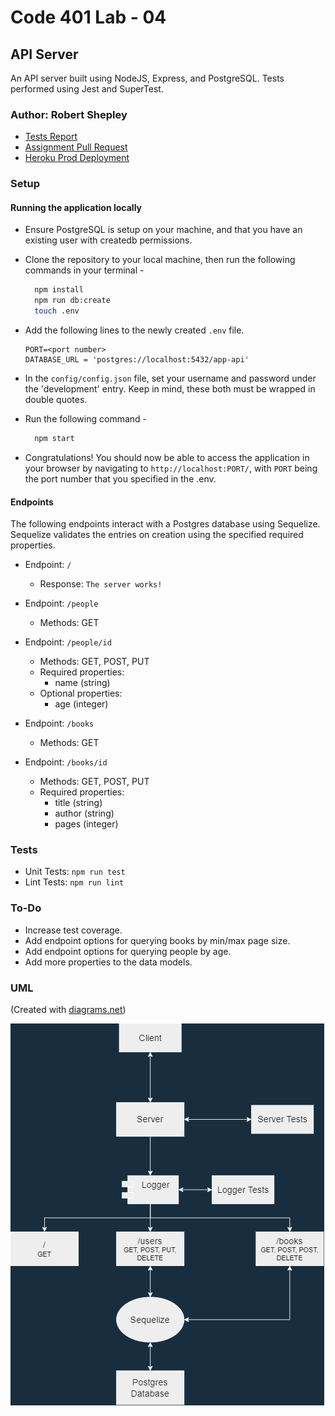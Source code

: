 # Code 401 Lab - 04

## API Server

An API server built using NodeJS, Express, and PostgreSQL. Tests performed using Jest and SuperTest.

### Author: Robert Shepley

<!-- Replace URL's and add more necessary links -->
- [Tests Report](https://github.com/ShepleySound/api-server/actions)
- [Assignment Pull Request](https://github.com/ShepleySound/api-server/pull/2)
- [Heroku Prod Deployment](https://shepley-api-server.herokuapp.com/)

### Setup

#### Running the application locally

- Ensure PostgreSQL is setup on your machine, and that you have an existing user with createdb permissions.

- Clone the repository to your local machine, then run the following commands in your terminal -

  ```bash
    npm install
    npm run db:create
    touch .env
  ```

- Add the following lines to the newly created `.env` file.

  ```text
  PORT=<port number>
  DATABASE_URL = 'postgres://localhost:5432/app-api'
  ```

- In the `config/config.json` file, set your username and password under the 'development' entry. Keep in mind, these both must be wrapped in double quotes.

- Run the following command -

  ```bash
    npm start
  ```

- Congratulations! You should now be able to access the application in your browser by navigating to `http://localhost:PORT/`, with `PORT` being the port number that you specified in the .env.

#### Endpoints

The following endpoints interact with a Postgres database using Sequelize. Sequelize validates the entries on creation using the specified required properties.

- Endpoint: `/`
  - Response: `The server works!`

- Endpoint: `/people`
  - Methods: GET

- Endpoint: `/people/id`
  - Methods: GET, POST, PUT
  - Required properties:
    - name (string)
  - Optional properties:
    - age (integer)

- Endpoint: `/books`
  - Methods: GET

- Endpoint: `/books/id`
  - Methods: GET, POST, PUT
  - Required properties:
    - title (string)
    - author (string)
    - pages (integer)

### Tests

- Unit Tests: `npm run test`
- Lint Tests: `npm run lint`

### To-Do

- Increase test coverage.
- Add endpoint options for querying books by min/max page size.
- Add endpoint options for querying people by age.
- Add more properties to the data models.

### UML

(Created with [diagrams.net](https://app.diagrams.net/))

![UML Image](api-server.png)
